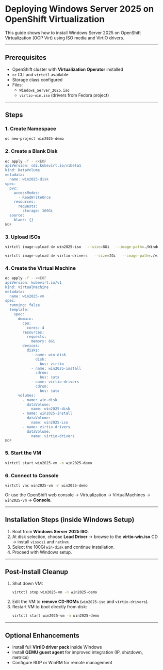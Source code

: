 # Deploying Windows Server 2025 on OpenShift Virtualization

This guide shows how to install Windows Server 2025 on OpenShift Virtualization (OCP Virt) using ISO media and VirtIO drivers.

---

## Prerequisites
- OpenShift cluster with **Virtualization Operator** installed
- `oc` CLI and `virtctl` available
- Storage class configured
- Files:
  - `Windows_Server_2025.iso`
  - `virtio-win.iso` (drivers from Fedora project)

---

## Steps

### 1. Create Namespace
```bash
oc new-project win2025-demo
```

### 2. Create a Blank Disk
```bash
oc apply -f - <<EOF
apiVersion: cdi.kubevirt.io/v1beta1
kind: DataVolume
metadata:
  name: win2025-disk
spec:
  pvc:
    accessModes:
      - ReadWriteOnce
    resources:
      requests:
        storage: 100Gi
  source:
    blank: {}
EOF
```

### 3. Upload ISOs
```bash
virtctl image-upload dv win2025-iso   --size=8Gi   --image-path=./Windows_Server_2025.iso   --uploadproxy-url=https://cdi-uploadproxy-openshift-cnv.apps.<cluster-domain>   --insecure -n win2025-demo

virtctl image-upload dv virtio-drivers   --size=2Gi   --image-path=./virtio-win.iso   --uploadproxy-url=https://cdi-uploadproxy-openshift-cnv.apps.<cluster-domain>   --insecure -n win2025-demo
```

### 4. Create the Virtual Machine
```bash
oc apply -f - <<EOF
apiVersion: kubevirt.io/v1
kind: VirtualMachine
metadata:
  name: win2025-vm
spec:
  running: false
  template:
    spec:
      domain:
        cpu:
          cores: 4
        resources:
          requests:
            memory: 8Gi
        devices:
          disks:
            - name: win-disk
              disk:
                bus: virtio
            - name: win2025-install
              cdrom:
                bus: sata
            - name: virtio-drivers
              cdrom:
                bus: sata
      volumes:
        - name: win-disk
          dataVolume:
            name: win2025-disk
        - name: win2025-install
          dataVolume:
            name: win2025-iso
        - name: virtio-drivers
          dataVolume:
            name: virtio-drivers
EOF
```

### 5. Start the VM
```bash
virtctl start win2025-vm -n win2025-demo
```

### 6. Connect to Console
```bash
virtctl vnc win2025-vm -n win2025-demo
```
Or use the OpenShift web console → Virtualization → VirtualMachines → `win2025-vm` → **Console**.

---

## Installation Steps (inside Windows Setup)

1. Boot from **Windows Server 2025 ISO**.
2. At disk selection, choose **Load Driver** → browse to the **virtio-win.iso** CD → install `vioscsi` and `netkvm`.
3. Select the 100Gi `win-disk` and continue installation.
4. Proceed with Windows setup.

---

## Post-Install Cleanup
1. Shut down VM:
   ```bash
   virtctl stop win2025-vm -n win2025-demo
   ```
2. Edit the VM to **remove CD-ROMs** (`win2025-iso` and `virtio-drivers`).
3. Restart VM to boot directly from disk:
   ```bash
   virtctl start win2025-vm -n win2025-demo
   ```

---

## Optional Enhancements
- Install full **VirtIO driver pack** inside Windows
- Install **QEMU guest agent** for improved integration (IP, shutdown, metrics)
- Configure RDP or WinRM for remote management
